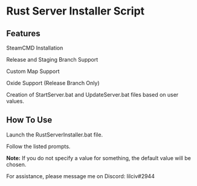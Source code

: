 # Rust Server Installer Script

## Features
SteamCMD Installation

Release and Staging Branch Support

Custom Map Support

Oxide Support (Release Branch Only)

Creation of StartServer.bat and UpdateServer.bat files based on user values.

## How To Use
Launch the RustServerInstaller.bat file.

Follow the listed prompts.

**Note:** If you do not specify a value for something, the default value will be chosen.


For assistance, please message me on Discord: lilciv#2944

